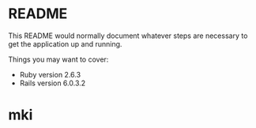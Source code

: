 # README

This README would normally document whatever steps are necessary to get the
application up and running.

Things you may want to cover:

* Ruby version 2.6.3
* Rails version 6.0.3.2
# mki
